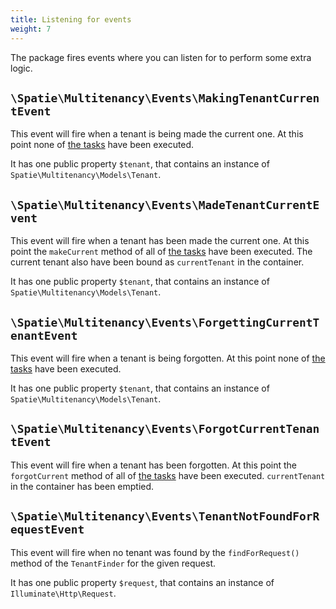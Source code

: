 ```yaml
---
title: Listening for events
weight: 7
---
```


The package fires events where you can listen for to perform some extra logic.

## `\Spatie\Multitenancy\Events\MakingTenantCurrentEvent`

This event will fire when a tenant is being made the current one. At this point none of [the tasks](/docs/laravel-multitenancy/v3/using-tasks-to-prepare-the-environment/overview/) have been executed.

It has one public property `$tenant`, that contains an instance of `Spatie\Multitenancy\Models\Tenant`.

## `\Spatie\Multitenancy\Events\MadeTenantCurrentEvent`

This event will fire when a tenant has been made the current one. At this point the `makeCurrent` method of all of [the tasks](/docs/laravel-multitenancy/v3/using-tasks-to-prepare-the-environment/overview/) have been executed. The current tenant also have been bound as `currentTenant` in the container.

It has one public property `$tenant`, that contains an instance of `Spatie\Multitenancy\Models\Tenant`.

## `\Spatie\Multitenancy\Events\ForgettingCurrentTenantEvent`

This event will fire when a tenant is being forgotten. At this point none of [the tasks](/docs/laravel-multitenancy/v3/using-tasks-to-prepare-the-environment/overview/) have been executed.

It has one public property `$tenant`, that contains an instance of `Spatie\Multitenancy\Models\Tenant`.

## `\Spatie\Multitenancy\Events\ForgotCurrentTenantEvent`

This event will fire when a tenant has been forgotten. At this point the `forgotCurrent` method of all of [the tasks](/docs/laravel-multitenancy/v3/using-tasks-to-prepare-the-environment/overview/) have been executed. `currentTenant` in the container has been emptied.

## `\Spatie\Multitenancy\Events\TenantNotFoundForRequestEvent`

This event will fire when no tenant was found by the `findForRequest()` method of the `TenantFinder` for the given request.

It has one public property `$request`, that contains an instance of `Illuminate\Http\Request`.
